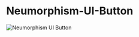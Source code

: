 # Neumorphism-UI-Button

![Neumorphism UI Button](https://user-images.githubusercontent.com/95895380/156174598-320366e6-a73e-45f6-8c2a-a47d025435d4.png)
